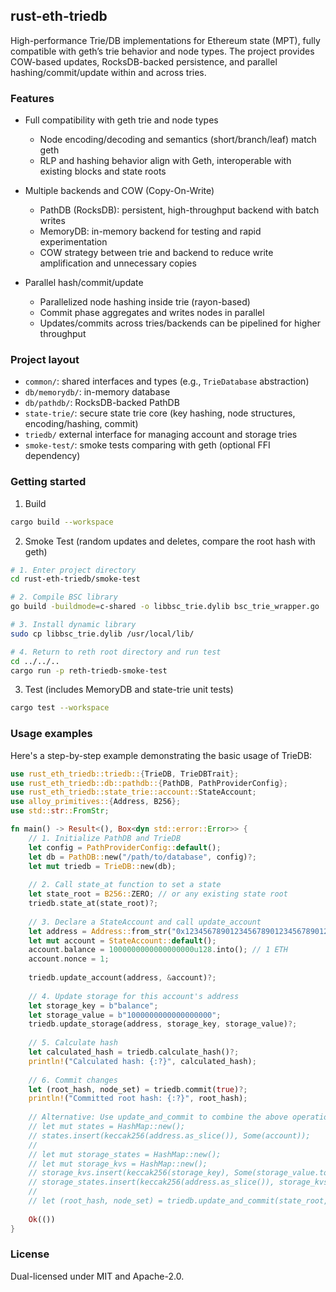 ## rust-eth-triedb

High-performance Trie/DB implementations for Ethereum state (MPT), fully compatible with geth’s trie behavior and node types. The project provides COW-based updates, RocksDB-backed persistence, and parallel hashing/commit/update within and across tries.

### Features

- Full compatibility with geth trie and node types
  - Node encoding/decoding and semantics (short/branch/leaf) match geth
  - RLP and hashing behavior align with Geth, interoperable with existing blocks and state roots

- Multiple backends and COW (Copy-On-Write)
  - PathDB (RocksDB): persistent, high-throughput backend with batch writes
  - MemoryDB: in-memory backend for testing and rapid experimentation
  - COW strategy between trie and backend to reduce write amplification and unnecessary copies

- Parallel hash/commit/update
  - Parallelized node hashing inside trie (rayon-based)
  - Commit phase aggregates and writes nodes in parallel
  - Updates/commits across tries/backends can be pipelined for higher throughput

### Project layout

- `common/`: shared interfaces and types (e.g., `TrieDatabase` abstraction)
- `db/memorydb/`: in-memory database
- `db/pathdb/`: RocksDB-backed PathDB
- `state-trie/`: secure state trie core (key hashing, node structures, encoding/hashing, commit)
- `triedb/` external interface for managing account and storage tries
- `smoke-test/`: smoke tests comparing with geth (optional FFI dependency)

### Getting started

1) Build

```bash
cargo build --workspace
```

2) Smoke Test (random updates and deletes, compare the root hash with geth)

```bash
# 1. Enter project directory
cd rust-eth-triedb/smoke-test

# 2. Compile BSC library
go build -buildmode=c-shared -o libbsc_trie.dylib bsc_trie_wrapper.go

# 3. Install dynamic library
sudo cp libbsc_trie.dylib /usr/local/lib/

# 4. Return to reth root directory and run test
cd ../../..
cargo run -p reth-triedb-smoke-test
```

3) Test (includes MemoryDB and state-trie unit tests)

```bash
cargo test --workspace
```

### Usage examples

Here's a step-by-step example demonstrating the basic usage of TrieDB:

```rust
use rust_eth_triedb::triedb::{TrieDB, TrieDBTrait};
use rust_eth_triedb::db::pathdb::{PathDB, PathProviderConfig};
use rust_eth_triedb::state_trie::account::StateAccount;
use alloy_primitives::{Address, B256};
use std::str::FromStr;

fn main() -> Result<(), Box<dyn std::error::Error>> {
    // 1. Initialize PathDB and TrieDB
    let config = PathProviderConfig::default();
    let db = PathDB::new("/path/to/database", config)?;
    let mut triedb = TrieDB::new(db);
    
    // 2. Call state_at function to set a state
    let state_root = B256::ZERO; // or any existing state root
    triedb.state_at(state_root)?;
    
    // 3. Declare a StateAccount and call update_account
    let address = Address::from_str("0x1234567890123456789012345678901234567890")?;
    let mut account = StateAccount::default();
    account.balance = 1000000000000000000u128.into(); // 1 ETH
    account.nonce = 1;
    
    triedb.update_account(address, &account)?;
    
    // 4. Update storage for this account's address
    let storage_key = b"balance";
    let storage_value = b"1000000000000000000";
    triedb.update_storage(address, storage_key, storage_value)?;
    
    // 5. Calculate hash
    let calculated_hash = triedb.calculate_hash()?;
    println!("Calculated hash: {:?}", calculated_hash);
    
    // 6. Commit changes
    let (root_hash, node_set) = triedb.commit(true)?;
    println!("Committed root hash: {:?}", root_hash);
    
    // Alternative: Use update_and_commit to combine the above operations
    // let mut states = HashMap::new();
    // states.insert(keccak256(address.as_slice()), Some(account));
    // 
    // let mut storage_states = HashMap::new();
    // let mut storage_kvs = HashMap::new();
    // storage_kvs.insert(keccak256(storage_key), Some(storage_value.to_vec()));
    // storage_states.insert(keccak256(address.as_slice()), storage_kvs);
    // 
    // let (root_hash, node_set) = triedb.update_and_commit(state_root, None, states, storage_states)?;
    
    Ok(())
}
```

### License

Dual-licensed under MIT and Apache-2.0.

